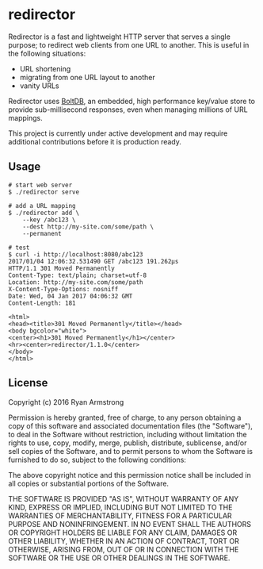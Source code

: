 # redirector

Redirector is a fast and lightweight HTTP server that serves a single purpose;
to redirect web clients from one URL to another. This is useful in the following
situations:

* URL shortening
* migrating from one URL layout to another
* vanity URLs

Redirector uses [BoltDB](https://github.com/boltdb/bolt), an embedded, high
performance key/value store to provide sub-millisecond responses, even when
managing millions of URL mappings.

This project is currently under active development and may require additional
contributions before it is production ready.


## Usage

```
# start web server
$ ./redirector serve

# add a URL mapping
$ ./redirector add \
	--key /abc123 \
	--dest http://my-site.com/some/path \
	--permanent

# test
$ curl -i http://localhost:8080/abc123
2017/01/04 12:06:32.531490 GET /abc123 191.262µs
HTTP/1.1 301 Moved Permanently
Content-Type: text/plain; charset=utf-8
Location: http://my-site.com/some/path
X-Content-Type-Options: nosniff
Date: Wed, 04 Jan 2017 04:06:32 GMT
Content-Length: 181

<html>
<head><title>301 Moved Permanently</title></head>
<body bgcolor="white">
<center><h1>301 Moved Permanently</h1></center>
<hr><center>redirector/1.1.0</center>
</body>
</html>

```


## License
Copyright (c) 2016 Ryan Armstrong

Permission is hereby granted, free of charge, to any person obtaining a copy of
this software and associated documentation files (the "Software"), to deal in
the Software without restriction, including without limitation the rights to
use, copy, modify, merge, publish, distribute, sublicense, and/or sell copies of
the Software, and to permit persons to whom the Software is furnished to do so,
subject to the following conditions:

The above copyright notice and this permission notice shall be included in all
copies or substantial portions of the Software.

THE SOFTWARE IS PROVIDED "AS IS", WITHOUT WARRANTY OF ANY KIND, EXPRESS OR
IMPLIED, INCLUDING BUT NOT LIMITED TO THE WARRANTIES OF MERCHANTABILITY, FITNESS
FOR A PARTICULAR PURPOSE AND NONINFRINGEMENT. IN NO EVENT SHALL THE AUTHORS OR
COPYRIGHT HOLDERS BE LIABLE FOR ANY CLAIM, DAMAGES OR OTHER LIABILITY, WHETHER
IN AN ACTION OF CONTRACT, TORT OR OTHERWISE, ARISING FROM, OUT OF OR IN
CONNECTION WITH THE SOFTWARE OR THE USE OR OTHER DEALINGS IN THE SOFTWARE.
